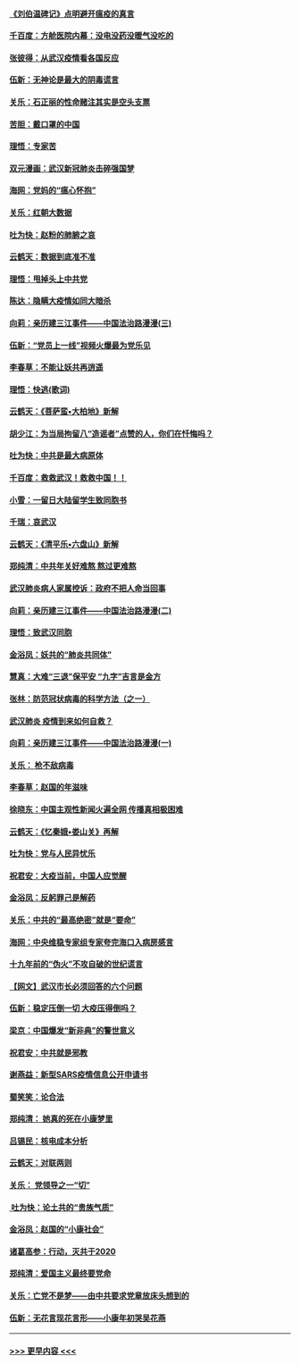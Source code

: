 #### [《刘伯温碑记》点明避开瘟疫的真言](../pages/nsc993/n11852128.md?t=02080244) 
#### [千百度：方舱医院内幕：没电没药没暖气没吃的](../pages/nsc993/n11850211.md?t=02080244) 
#### [张彼得：从武汉疫情看各国反应](../pages/nsc993/n11850102.md?t=02080244) 
#### [伍新：无神论是最大的阴毒谎言](../pages/nsc993/n11846129.md?t=02080244) 
#### [关乐：石正丽的性命赌注其实是空头支票](../pages/nsc993/n11846109.md?t=02080244) 
#### [苦胆：戴口罩的中国](../pages/nsc993/n11845576.md?t=02080244) 
#### [理悟：专家苦](../pages/nsc993/n11845564.md?t=02080244) 
#### [双元漫画：武汉新冠肺炎击碎强国梦](../pages/nsc993/n11843320.md?t=02080244) 
#### [海网：党妈的“瘟心怀抱”](../pages/nsc993/n11840740.md?t=02080244) 
#### [关乐：红朝大数据](../pages/nsc993/n11840675.md?t=02080244) 
#### [吐为快：赵粉的肺腑之哀](../pages/nsc993/n11840618.md?t=02080244) 
#### [云鹤天：数据到底准不准](../pages/nsc993/n11840325.md?t=02080244) 
#### [理悟：甩掉头上中共党](../pages/nsc993/n11838826.md?t=02080244) 
#### [陈达：隐瞒大疫情如同大暗杀](../pages/nsc993/n11838771.md?t=02080244) 
#### [向莉：亲历建三江事件——中国法治路漫漫(三)](../pages/nsc993/n11831825.md?t=02080244) 
#### [伍新：“党员上一线”视频火爆最为党乐见](../pages/nsc993/n11838200.md?t=02080244) 
#### [李春草：不能让妖共再逍遥](../pages/nsc993/n11838102.md?t=02080244) 
#### [理悟：快逃(歌词)](../pages/nsc993/n11838083.md?t=02080244) 
#### [云鹤天：《菩萨蛮▪大柏地》新解](../pages/nsc993/n11838059.md?t=02080244) 
#### [胡少江：为当局拘留八“造谣者”点赞的人，你们在忏悔吗？](../pages/nsc993/n11836801.md?t=02080244) 
#### [吐为快：中共是最大病原体](../pages/nsc993/n11836748.md?t=02080244) 
#### [千百度：救救武汉！救救中国！！](../pages/nsc993/n11836145.md?t=02080244) 
#### [小雪：一留日大陆留学生致同胞书](../pages/nsc993/n11834624.md?t=02080244) 
#### [千瑞：哀武汉](../pages/nsc993/n11833647.md?t=02080244) 
#### [云鹤天：《清平乐▪六盘山》新解](../pages/nsc993/n11833611.md?t=02080244) 
#### [郑纯清：中共年关好难熬 熬过更难熬](../pages/nsc993/n11833489.md?t=02080244) 
#### [武汉肺炎病人家属控诉：政府不把人命当回事](../pages/nsc993/n11833205.md?t=02080244) 
#### [向莉：亲历建三江事件——中国法治路漫漫(二)](../pages/nsc993/n11829102.md?t=02080244) 
#### [理悟：致武汉同胞](../pages/nsc993/n11831522.md?t=02080244) 
#### [金浴凤：妖共的“肺炎共同体”](../pages/nsc993/n11829448.md?t=02080244) 
#### [慧真：大难“三退”保平安 “九字”吉言是金方](../pages/nsc993/n11829501.md?t=02080244) 
#### [张林：防范冠状病毒的科学方法（之一）](../pages/nsc993/n11828618.md?t=02080244) 
#### [武汉肺炎 疫情到来如何自救？](../pages/nsc993/n11827632.md?t=02080244) 
#### [向莉：亲历建三江事件——中国法治路漫漫(一)](../pages/nsc993/n11827190.md?t=02080244) 
#### [关乐： 枪不敌病毒](../pages/nsc993/n11826746.md?t=02080244) 
#### [李春草：赵国的年滋味](../pages/nsc993/n11826321.md?t=02080244) 
#### [徐晓东：中国主观性新闻火遍全网 传播真相极困难](../pages/nsc993/n11826508.md?t=02080244) 
#### [云鹤天：《忆秦娥▪娄山关》再解](../pages/nsc993/n11824682.md?t=02080244) 
#### [吐为快：党与人民异忧乐](../pages/nsc993/n11824660.md?t=02080244) 
#### [祝君安：大疫当前，中国人应觉醒](../pages/nsc993/n11821946.md?t=02080244) 
#### [金浴凤：反躬罪己是解药](../pages/nsc993/n11820280.md?t=02080244) 
#### [关乐：中共的“最高绝密”就是“要命”](../pages/nsc993/n11816946.md?t=02080244) 
#### [海网：中央维稳专家组专家夸完海口入病房感言](../pages/nsc993/n11815138.md?t=02080244) 
#### [十九年前的“伪火”不攻自破的世纪谎言](../pages/nsc993/n11813238.md?t=02080244) 
#### [【网文】武汉市长必须回答的六个问题](../pages/nsc993/n11813848.md?t=02080244) 
#### [伍新：稳定压倒一切 大疫压得倒吗？](../pages/nsc993/n11812634.md?t=02080244) 
#### [梁京：中国爆发“新非典”的警世意义](../pages/nsc993/n11812554.md?t=02080244) 
#### [祝君安：中共就是邪教](../pages/nsc993/n11812431.md?t=02080244) 
#### [谢燕益：新型SARS疫情信息公开申请书](../pages/nsc993/n11808840.md?t=02080244) 
#### [蜀笑笑：论合法](../pages/nsc993/n11808064.md?t=02080244) 
#### [郑纯清： 她真的死在小康梦里](../pages/nsc993/n11806623.md?t=02080244) 
#### [吕锡民：核电成本分析](../pages/nsc993/n11806284.md?t=02080244) 
#### [云鹤天：对联两则](../pages/nsc993/n11805957.md?t=02080244) 
#### [关乐： 党领导之一“切”](../pages/nsc993/n11804505.md?t=02080244) 
#### [ 吐为快：论土共的“贵族气质”](../pages/nsc993/n11804490.md?t=02080244) 
#### [金浴凤：赵国的“小康社会”](../pages/nsc993/n11804452.md?t=02080244) 
#### [诸葛高参：行动，灭共于2020](../pages/nsc993/n11804120.md?t=02080244) 
#### [郑纯清：爱国主义最终要党命](../pages/nsc993/n11802197.md?t=02080244) 
#### [关乐：亡党不是梦——由中共要求党章放床头想到的](../pages/nsc993/n11802156.md?t=02080244) 
#### [伍新：无花言现花言形——小康年初哭吴花燕](../pages/nsc993/n11800044.md?t=02080244) 

----
#### [ >>> 更早内容 <<< ](../indexes/nsc993-earlier.md)
